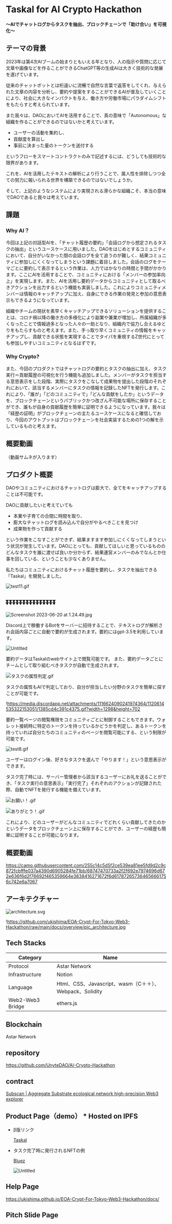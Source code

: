 # Taskal for AI Crypto Hackathon

**〜AIでチャットログからタスクを抽出、ブロックチェーンで「助け合い」を可視化〜**

## テーマの背景

2023年は第4次AIブームの始まりともいえる年となり、人の指示や質問に応じて文章や画像などを作ることができるChatGPT等の生成AIは大きく技術的な発展を遂げています。

従来のチャットボットとは桁違いに流暢で自然な言葉で返答をしてくれ、与えられた文章の内容を分析し、要約や提案をすることができるAIが普及していくことにより、社会に大きなインパクトを与え、働き方や労働市場にパラダイムシフトをもたらすと考えられています。

また我々は、DAOにおいてAIを活用することで、真の意味で「Autonomous」な組織を作ることができるのではないかと考えています。

- ユーザーの活動を集約し、
- 貢献度を算出し
- 事前に決まった量のトークンを送付する

というフローをスマートコントラクトのみで記述するには、どうしても技術的な限界があります。

これを、AIを活用したテキストの解析により行うことで、属人性を排除しつつ全ての努力に報いられる世界を構築できるのではないでしょうか。

そして、上記のようなシステムにより実現される滑らかな組織こそ、本当の意味でDAOであると我々は考えています。

## 課題

### Why AI？

今回は上記の対話型AIを、「チャット履歴の要約」「会話ログから想定されるタスクの抽出」というユースケースに用いました。DAOをはじめとするコミュニティにおいて、自分がいなかった間の会話ログを全て追うのが難しく、結果コミュニティに参加しにくくなってしまうという課題に着目しました。会話のログをテーマごとに要約して表示するという作業は、人力ではかなりの時間と手間がかかります。ここにAIを活用することで、コミュニティにおける「メンバーの参加率向上」を実現します。また、AIを活用し要約データからコミュニティとして取るべきアクションを出力するという機能も実装しました。これによりコミュニティメンバーは情報のキャッチアップに加え、自身にできる作業の発見と参加の意思表示もできるようになっています。

組織やチームの現状を素早くキャッチアップできるソリューションを提供することは、コロナ禍以降の働き方の多様化により副業や兼業が増加し、所属組織が多くなったことで情報過多となった人々の一助となり、組織内で協力し合えるゆとりをもたらすものと考えます。また、手っ取り早くコミュニティの情報をキャッチアップし、貢献できる状態を実現することでタイパを重視するZ世代にとっても参加しやすいコミュニティとなるはずです。

### Why Crypto?

また、今回のプロダクトではチャットログの要約とタスクの抽出に加え、タスク実行＝貢献履歴の可視化を行う機能も追加しました。メンバーがタスクを担当する意思表示をした段階、実際にタスクをこなして成果物を提出した段階のそれぞれにおいて、該当するメンバーにタスクの情報を記録したNFTを発行します。これにより、「誰が」「どのコミュニティで」「どんな貢献をしたか」というデータを、ブロックチェーンというパブリックかつ改ざん不可能な場所に保存することができ、誰もが自身の貢献履歴を簡単に証明できるようになっています。我々は「経歴の証明」がブロックチェーンの主たるユースケースになると確信しており、今回のアウトプットはブロックチェーンを社会実装するための1つの解を示しているものと考えます。

## 概要動画

（動画サムネが入ります）

## プロダクト概要

DAOやコミュニティにおけるチャットログは膨大で、全てをキャッチアップすることは不可能です。

DAOに貢献したいと考えていても

- 本業や子育ての合間に時間を取り、
- 膨大なチャットログを読み込んで自分がやるべきことを見つけ
- 成果物を作って貢献する

という作業をこなすことができず、結果ますます参加しにくくなってしまうという状況が発生しています。DAOにとっても、貢献してほしいと思っているもののどんなタスクを誰に渡せば良いか分からず、結果運営メンバーのみでなんとか仕事を回している、ということも少なくありません。

私たちはコミュニティにおけるチャット履歴を要約し、タスクを抽出できる「Taskal」を開発しました。

![test11.gif](https://s3-us-west-2.amazonaws.com/secure.notion-static.com/3bcd6d47-e9c3-424f-a41f-2a7cf31859f3/test11.gif)

## ⏬⏬⏬⏬⏬⏬⏬⏬⏬⏬⏬⏬⏬⏬⏬

![Screenshot 2023-06-20 at 1.24.49.jpg](https://s3-us-west-2.amazonaws.com/secure.notion-static.com/15fbdd96-0c60-4d20-9aa0-21255737c587/Screenshot_2023-06-20_at_1.24.49.jpg)

Discord上で稼働するBotをサーバーに招待することで、テキストログが解析され会話内容ごとに自動で要約が生成されます。要約にはgpt-3.5を利用しています。

![Untitled](https://s3-us-west-2.amazonaws.com/secure.notion-static.com/2d9eb47a-1928-4688-b917-82708aca68c5/Untitled.png)

要約データはTaskalのwebサイト上で閲覧可能です。
また、要約データごとにチームとして取り組むべきタスクが自動で生成されます。

![タスクの属性判定.gif](https://s3-us-west-2.amazonaws.com/secure.notion-static.com/594f80e7-e4d0-4f94-aad8-a6746c5e4bb9/%E3%82%BF%E3%82%B9%E3%82%AF%E3%81%AE%E5%B1%9E%E6%80%A7%E5%88%A4%E5%AE%9A.gif)

タスクの属性もAIで判定しており、自分が担当したい分野のタスクを簡単に探すことが可能です。

!https://media.discordapp.net/attachments/1116624090241974364/1120614535322153051/1385cd4c391c4375.gif?width=1298&height=702

要約一覧ページの閲覧権限をコミュニティごとに制御することもできます。ウォレット接続時に特定のトークンを持っているかどうかを判定し、あるトークンを持っていれば自分たちのコミュニティのページを閲覧可能にする、という制限が可能です。

![test8.gif](https://s3-us-west-2.amazonaws.com/secure.notion-static.com/4cf271fb-c35f-4d3d-9301-aa732f9bb3f5/test8.gif)

ユーザーはログイン後、好きなタスクを選んで「やります！」という意思表示ができます。

タスク完了時には、サーバー管理者から該当するユーザーにお礼を送ることができ、「タスク実行の意思表示」「実行完了」それぞれのアクションが記録された際、自動でNFTを発行する機能を備えています。

![お願い！.gif](https://s3-us-west-2.amazonaws.com/secure.notion-static.com/d1f52c18-fca5-4341-860f-85d30deb39ab/%E3%81%8A%E9%A1%98%E3%81%84%EF%BC%81.gif)

![ありがとう！.gif](https://s3-us-west-2.amazonaws.com/secure.notion-static.com/9b8b7129-2cb0-4862-bc81-c50dde119913/%E3%81%82%E3%82%8A%E3%81%8B%E3%82%99%E3%81%A8%E3%81%86%EF%BC%81.gif)

これにより、どのユーザーがどんなコミュニティでどれくらい貢献してきたのかというデータをブロックチェーン上に保存することができ、ユーザーの経歴も簡単に証明することが可能になります。

## 概要動画

https://camo.githubusercontent.com/255c14c5d5f2ce539ea81ee5fd9d2c9c872fcbfffe037a4390d6905284fe71bb/68747470733a2f2f692e7974696d672e636f6d2f76692f465359664e3838416271672f6d617872657364656661756c742e6a7067

## アーキテクチャー

![architecture.svg](https://s3-us-west-2.amazonaws.com/secure.notion-static.com/b0e5a215-4ab4-4868-8769-cad64fbc975d/architecture.svg)

!https://github.com/ukishima/EOA-Crypt-For-Tokyo-Web3-Hackathon/raw/main/docs/overview/pic_architecture.jpg

## Tech Stacks

| Category | Name |
| --- | --- |
| Protocol | Astar Network |
| Infrastructure | Notion |
| Language | Html、CSS、Javascript、wasm（C＋＋）、Webpack、Solidity |
| Web2-Web3 Bridge | ethers.js |

## Blockchain

Astar Network

## repository

https://github.com/UnyteDAO/AI-Crypto-Hackathon

## contract

[Subscan | Aggregate Substrate ecological network high-precision Web3 explorer](https://astar.subscan.io/account/0x2388491c52f05979ecdd5a4b0361a7be9c4f7334)

## Product Page（demo） * Hosted on IPFS

- β版リンク
    
    [Taskal](https://unytedao.github.io/AI-Crypto-Hackathon/)
    
- タスク完了時に発行されるNFTの例
    
    [Bluez](https://bluez.app/asset_detail?id=648d98a0d2e6b44ac93824cb)
    
    ![Untitled](https://s3-us-west-2.amazonaws.com/secure.notion-static.com/afa07cec-527a-492e-a496-9c73ec14ec46/Untitled.png)
    

## Help Page

https://ukishima.github.io/EOA-Crypt-For-Tokyo-Web3-Hackathon/docs/

## Pitch Slide Page

